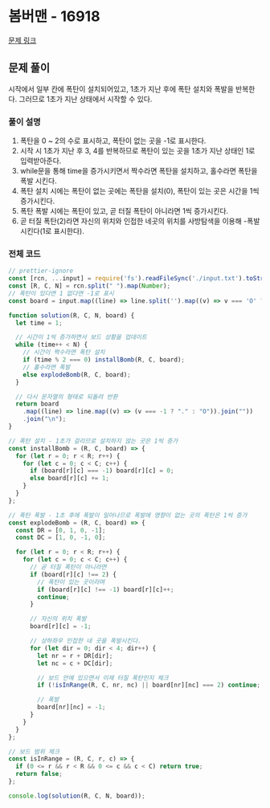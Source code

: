 # 봄버맨 - 16918

[문제 링크](https://www.acmicpc.net/problem/16918)

## 문제 풀이

시작에서 일부 칸에 폭탄이 설치되어있고, 1초가 지난 후에 폭탄 설치와 폭발을 반복한다. 그러므로 1초가 지난 상태에서 시작할 수 있다.

### 풀이 설명

1. 폭탄을 0 ~ 2의 수로 표시하고, 폭탄이 없는 곳을 -1로 표시한다.
2. 시작 시 1초가 지난 후 3, 4를 반복하므로 폭탄이 있는 곳을 1초가 지난 상태인 1로 입력받아준다.
3. while문을 통해 time을 증가시키면서 짝수라면 폭탄을 설치하고, 홀수라면 폭탄을 폭발 시킨다.
4. 폭탄 설치 시에는 폭탄이 없는 곳에는 폭탄을 설치(0), 폭탄이 있는 곳은 시간을 1씩 증가시킨다.
5. 폭탄 폭발 시에는 폭탄이 있고, 곧 터질 폭탄이 아니라면 1씩 증가시킨다.
6. 곧 터질 폭탄(2)라면 자신의 위치와 인접한 네곳의 위치를 사방탐색을 이용해 -폭발 시킨다(1로 표시한다).

### 전체 코드

```js
// prettier-ignore
const [rcn, ...input] = require('fs').readFileSync('./input.txt').toString().trim().split('\n');
const [R, C, N] = rcn.split(" ").map(Number);
// 폭탄이 있다면 1 없다면 -1로 표시
const board = input.map((line) => line.split('').map((v) => v === 'O' ? 1 : -1)); // prettier-ignore

function solution(R, C, N, board) {
  let time = 1;

  // 시간이 1씩 증가하면서 보드 상황을 업데이트
  while (time++ < N) {
    // 시간이 짝수라면 폭탄 설치
    if (time % 2 === 0) installBomb(R, C, board);
    // 홀수라면 폭발
    else explodeBomb(R, C, board);
  }

  // 다시 문자열의 형태로 되돌려 반환
  return board
    .map((line) => line.map((v) => (v === -1 ? "." : "O")).join(""))
    .join("\n");
}

// 폭탄 설치 - 1초가 걸리므로 설치하지 않는 곳은 1씩 증가
const installBomb = (R, C, board) => {
  for (let r = 0; r < R; r++) {
    for (let c = 0; c < C; c++) {
      if (board[r][c] === -1) board[r][c] = 0;
      else board[r][c] += 1;
    }
  }
};

// 폭탄 폭발 - 1초 후에 폭발이 일어나므로 폭발에 영향이 없는 곳의 폭탄은 1씩 증가
const explodeBomb = (R, C, board) => {
  const DR = [0, 1, 0, -1];
  const DC = [1, 0, -1, 0];

  for (let r = 0; r < R; r++) {
    for (let c = 0; c < C; c++) {
      // 곧 터질 폭탄이 아니라면
      if (board[r][c] !== 2) {
        // 폭탄이 있는 곳이라며
        if (board[r][c] !== -1) board[r][c]++;
        continue;
      }

      // 자신의 위치 폭발
      board[r][c] = -1;

      // 상하좌우 인접한 네 곳을 폭발시킨다.
      for (let dir = 0; dir < 4; dir++) {
        let nr = r + DR[dir];
        let nc = c + DC[dir];

        // 보드 안에 있으면서 이제 터질 폭탄인지 체크
        if (!isInRange(R, C, nr, nc) || board[nr][nc] === 2) continue;

        // 폭발
        board[nr][nc] = -1;
      }
    }
  }
};

// 보드 범위 체크
const isInRange = (R, C, r, c) => {
  if (0 <= r && r < R && 0 <= c && c < C) return true;
  return false;
};

console.log(solution(R, C, N, board));
```
